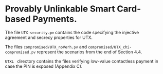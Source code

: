 # Provably Unlinkable Smart Card-based Payments.

The file ```UTX-security.pv``` contains the code specifying the injective agreement and secrecy properties for UTX. 

The files ```compromised/UTX_noVerh.pv``` and ```compromised/UTX_chi-compromised.pv``` represent the scenarios from the end of Section 4.4.

 ```UTXL ``` directory contains the files verifying low-value contactless payment in case the PIN is exposed (Appendix C).
